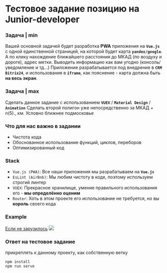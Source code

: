 # Тестовое задание позицию на Junior-developer

### Задача | min
Вашей основной задачей будет разработка **PWA** приложения на **`Vue.js`** с одной единственной страницей,
на которой будет карта **`yandex/google`**. А по клику нахождение ближайшего расстояния до МКАД (по воздуху и дороге),
адрес метки. Выводить информацию как вам угодно (консоль/уведомление и тд...)
Приложение разрабатывается под внедрение в **`CRM Bitrix24`**, и использования в **`iframe`**, как пояснение - карта
должна быть **на весь экран**.

### Задача | max
Сделать данное задание с использованием **`VUEX`** / **`Material Design`** / **`Animation`**
Сделать второй полигон уже непосредственно за МКАД + n(5)., км. Условно ближнее подмосковье

### Что для нас важно в задании
- Чистота кода
- Обоснованное использование функций, циклов, переборов
- Оптимизированный код

### Stack
- `Vue.js (PWA)`: Все наши приложения мы разрабатываем на **`Vue.js`**
- `EsLint (AirBnb)`: Мы любим чистоту в коде, поэтому используем строгий линтер
- `VUEX`: Прекрасное хранилище, умение правильного использования его - **мы определённо оценим**
- `Router`: Хоть в этом проекте его использование не требуется, но вы **король** своего кода

### Example
[Если не зарузилось](https://i.imgur.com/QdtAVFh.gif)
[![](https://i.imgur.com/QdtAVFh.gif)](https://i.imgur.com/QdtAVFh.gif)

### Ответ на тестовое задание
прикреплять к данному проекту, как собственную ветку
```
npm install
npm run serve
```
